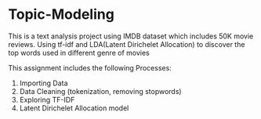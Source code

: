 # Topic-Modeling
This is a text analysis project using IMDB dataset which includes 50K movie reviews. Using tf-idf and LDA(Latent Dirichelet Allocation) to discover the top words used in different genre of movies

This assignment includes the following Processes:
1. Importing Data
2. Data Cleaning (tokenization, removing stopwords)
3. Exploring TF-IDF
4. Latent Dirichelet Allocation model
